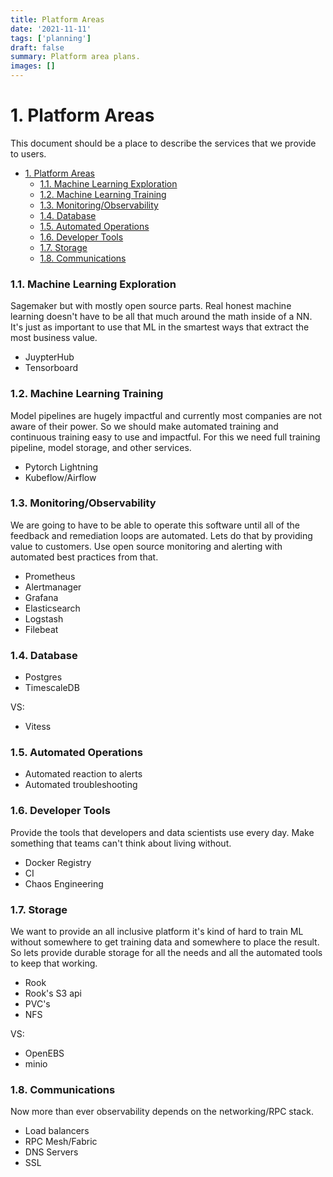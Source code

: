 ```yaml
---
title: Platform Areas
date: '2021-11-11'
tags: ['planning']
draft: false
summary: Platform area plans.
images: []
---
```


# 1. Platform Areas

This document should be a place to describe the services that we provide to
users.

- [1. Platform Areas](#1-platform-areas)
  - [1.1. Machine Learning Exploration](#11-machine-learning-exploration)
  - [1.2. Machine Learning Training](#12-machine-learning-training)
  - [1.3. Monitoring/Observability](#13-monitoringobservability)
  - [1.4. Database](#14-database)
  - [1.5. Automated Operations](#15-automated-operations)
  - [1.6. Developer Tools](#16-developer-tools)
  - [1.7. Storage](#17-storage)
  - [1.8. Communications](#18-communications)

### 1.1. Machine Learning Exploration

Sagemaker but with mostly open source parts. Real honest machine learning
doesn't have to be all that much around the math inside of a NN. It's just as
important to use that ML in the smartest ways that extract the most business
value.

- JuypterHub
- Tensorboard

### 1.2. Machine Learning Training

Model pipelines are hugely impactful and currently most companies are not aware
of their power. So we should make automated training and continuous training
easy to use and impactful. For this we need full training pipeline, model
storage, and other services.

- Pytorch Lightning
- Kubeflow/Airflow

### 1.3. Monitoring/Observability

We are going to have to be able to operate this software until all of the
feedback and remediation loops are automated. Lets do that by providing value to
customers. Use open source monitoring and alerting with automated best practices
from that.

- Prometheus
- Alertmanager
- Grafana
- Elasticsearch
- Logstash
- Filebeat

### 1.4. Database

- Postgres
- TimescaleDB

VS:

- Vitess

### 1.5. Automated Operations

- Automated reaction to alerts
- Automated troubleshooting

### 1.6. Developer Tools

Provide the tools that developers and data scientists use every day. Make
something that teams can't think about living without.

- Docker Registry
- CI
- Chaos Engineering

### 1.7. Storage

We want to provide an all inclusive platform it's kind of hard to train ML
without somewhere to get training data and somewhere to place the result. So
lets provide durable storage for all the needs and all the automated tools to
keep that working.

- Rook
- Rook's S3 api
- PVC's
- NFS

VS:

- OpenEBS
- minio

### 1.8. Communications

Now more than ever observability depends on the networking/RPC stack.

- Load balancers
- RPC Mesh/Fabric
- DNS Servers
- SSL
